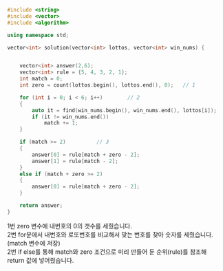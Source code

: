 ```cpp
#include <string>
#include <vector>
#include <algorithm>

using namespace std;

vector<int> solution(vector<int> lottos, vector<int> win_nums) {


    vector<int> answer(2,6);
    vector<int> rule = {5, 4, 3, 2, 1};
    int match = 0;
    int zero = count(lottos.begin(), lottos.end(), 0);   // 1

    for (int i = 0; i < 6; i++)        // 2
    {
        auto it = find(win_nums.begin(), win_nums.end(), lottos[i]);
        if (it != win_nums.end())
            match += 1;
    }

    if (match >= 2)          // 3
    {
        answer[0] = rule[match + zero - 2];
        answer[1] = rule[match - 2];
    }
    else if (match + zero >= 2)
    {
        answer[0] = rule[match + zero - 2];
    }

    return answer;
}
```

1번 zero 변수에 내번호의 0의 갯수를 세줬습니다.  
2번 for문에서 내번호와 로또번호를 비교해서 맞는 번호를 찾아 숫자를 세줬습니다.  
(match 변수에 저장)  
2번 if else를 통해 match와 zero 조건으로 미리 만들어 둔 순위(rule)를 참조해 return 값에 넣어줬습니다.
